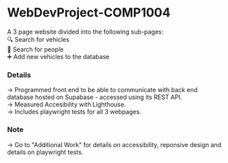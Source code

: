 # WebDevProject-COMP1004
A 3 page website divided into the following sub-pages:  
🔍 Search for vehicles  
👤 Search for people  
➕ Add new vehicles to the database  

### Details
→ Programmed front end to be able to communicate with back end database hosted on Supabase - accessed using its REST API.  
→ Measured Accesibility with Lighthouse.  
→ Includes playwright tests for all 3 webpages.  

### Note
→ Go to "Additional Work" for details on accessibility, reponsive design and details on playwright tests.  
